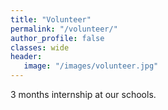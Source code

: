 ```yaml
---
title: "Volunteer"
permalink: "/volunteer/"
author_profile: false
classes: wide
header:
   image: "/images/volunteer.jpg"
---
```

3 months internship at our schools.